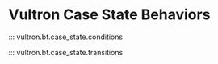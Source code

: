 # Vultron Case State Behaviors

::: vultron.bt.case_state.conditions

::: vultron.bt.case_state.transitions
